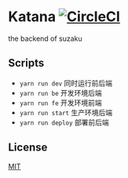 # Katana [![CircleCI](https://circleci.com/gh/samuraime/katana.svg?style=shield)](https://circleci.com/gh/samuraime/katana)

the backend of suzaku

## Scripts

  - `yarn run dev` 同时运行前后端
  - `yarn run be` 开发环境后端
  - `yarn run fe` 开发环境前端
  - `yarn run start` 生产环境后端
  - `yarn run deploy` 部署前后端

## License

[MIT](./LICENSE)
